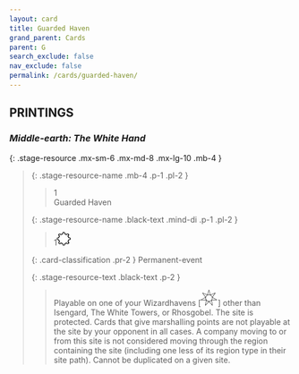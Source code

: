 ```yaml
---
layout: card
title: Guarded Haven
grand_parent: Cards
parent: G
search_exclude: false
nav_exclude: false
permalink: /cards/guarded-haven/
---
```


## PRINTINGS


### _Middle-earth: The White Hand_

{: .stage-resource .mx-sm-6 .mx-md-8 .mx-lg-10 .mb-4 }
> {: .stage-resource-name .mb-4 .p-1 .pl-2 }
> > <div class="card-mp">1</div>
> > <div class="card-name">Guarded Haven</div>
>
> {: .stage-resource-name .black-text .mind-di .p-1 .pl-2 }
> > 1![](/assets/images/stage-point.svg)
>
> {: .card-classification .pr-2 }
> Permanent-event
>
> {: .stage-resource-text .black-text .p-2 }
> > Playable on one of your Wizardhavens \[![](/assets/images/free-haven.svg)] other than Isengard, The White Towers, or Rhosgobel. The site is protected. Cards that give marshalling points are not playable at the site by your opponent in all cases. A company moving to or from this site is not considered moving through the region containing the site (including one less of its region type in their site path). Cannot be duplicated on a given site. 
> 
